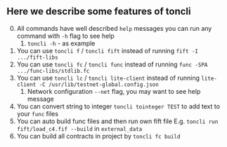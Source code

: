 ## Here we describe some features of toncli

0. All commands have well described `help` messages you can run any command with `-h` flag to see help
   1. `toncli -h` - as example
1. You can use `toncli f` / `toncli fift` instead of running `fift -I .../fift-libs`
2. You can use `toncli fc` / `toncli func` instead of running `func -SPA .../func-libs/stdlib.fc `
3. You can use `toncli lc` / `toncli lite-client` instead of running `lite-client -C /usr/lib/testnet-global.config.json`
   1. Network configuration `--net` flag, you may want to see help message
4. You can convert string to integer `toncli tointeger TEST` to add text to your `func` files
5. You can auto build func files and then run own fift file E.g. `toncli run fift/load_c4.fif --build` in `external_data`
6. You can build all contracts in project by `toncli fc build`